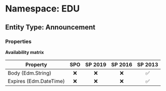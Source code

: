 # Namespace: EDU

## Entity Type: Announcement

### Properties

**Availability matrix**

Property | SPO | SP 2019 | SP 2016 | SP 2013
----------|:---:|:-------:|:-------:|:-------:
Body (Edm.String) | ❌ | ❌ | ❌ | ✅
Expires (Edm.DateTime) | ❌ | ❌ | ❌ | ✅